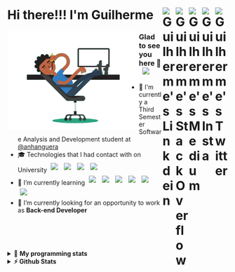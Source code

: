 <div align='left'><h1> Hi there!!! I'm Guilherme
  <a href="https://twitter.com/iamgrodrigues" target="_blank" rel="nofollow">
    <img align="right" alt="Guilherme's Twitter" width="30px" src="https://cdn.jsdelivr.net/npm/simple-icons@v3/icons/twitter.svg" />
  </a>
    <a href="https://www.instagram.com/iamgrodrigues" target="_blank" rel="nofollow">
    <img align="right" alt="Guilherme's Insta" width="30px" src="https://cdn.jsdelivr.net/npm/simple-icons@v3/icons/instagram.svg" />
  </a>
		<a href="https://medium.com/@iamgrodrigues" target="_blank" rel="nofollow">
		<img align="right" alt="Guilherme's Medium" width="30px" src="https://cdn.jsdelivr.net/npm/simple-icons@v3/icons/medium.svg" />
  </a>
  <a href="https://stackoverflow.com/users/14347023/iamgrodrigues" target="_blank" rel="nofollow">
    <img align="right" alt="Guilherme's StackOverflow" width="30px" src="https://cdn.jsdelivr.net/npm/simple-icons@3.0.1/icons/stackoverflow.svg" />
  </a>
	<a href="https://www.linkedin.com/in/iamgrodrigues" target="_blank" rel="nofollow">
    <img align="right" alt="Guilherme's Linkdein" width="30px" src="https://cdn.jsdelivr.net/npm/simple-icons@v3/icons/linkedin.svg" />
  </a>
</h1>
</div>

<img src='https://github.com/iamgrodrigues/iamgrodrigues/blob/master/Assets/dev.gif' width="300px" align='left'>

### Glad to see you here 👋 &nbsp; ![](https://visitor-badge.glitch.me/badge?page_id=iamgrodrigues.iamgrodrigues&style=flat-square&color=0088cc)
- :school: I'm currently a Third Semester Software Analysis and Development student at <a href="https://www.anhanguera.com/">@anhanguera </a>
- 🎓 Technologies that I had contact with on University
	<img width="30px" style="padding:5px" src="https://www.vectorlogo.zone/logos/python/python-icon.svg"/>
	<img width="30px" style="padding:5px" src="https://www.vectorlogo.zone/logos/mysql/mysql-icon.svg"/>
	<img width="30px" style="padding:5px" src="https://cdn.jsdelivr.net/npm/simple-icons@v3/icons/c.svg"/>
	<img width="30px" style="padding:5px" src="https://www.vectorlogo.zone/logos/java/java-icon.svg"/>
- 🌱 I’m currently learning <img width="30px" style="padding:5px" src="https://www.vectorlogo.zone/logos/java/java-icon.svg"/>
	<img width="30px" style="padding:5px" src="https://www.vectorlogo.zone/logos/springio/springio-icon.svg"/>
	<img width="30px" style="padding:5px" src="https://www.vectorlogo.zone/logos/angular/angular-icon.svg"/>
	<img width="30px" style="padding:5px" src="https://www.vectorlogo.zone/logos/linux/linux-icon.svg"/>
	<img width="30px" style="padding:5px" src="https://www.vectorlogo.zone/logos/docker/docker-icon.svg"/>
	<img width="30px" style="padding:5px" src="https://www.vectorlogo.zone/logos/postgresql/postgresql-icon.svg"/>
- 🔭 I’m currently looking for an opportunity to work as **Back-end Developer**

<br />
<br />
<br />
<br />

<details> 
 <summary>🤖 <b>My programming stats</b></summary>
<br>
  
<!--START_SECTION:waka-->
![Lines of code](https://img.shields.io/badge/From%20Hello%20World%20I%27ve%20Written-7209%20lines%20of%20code-blue)

**🐱 My Github Data** 

> 🏆 88 Contributions in the Year 2021
 > 
> 📦 10.8 kB Used in Github's Storage 
 > 
> 💼 Opted to Hire
 > 
> 📜 8 Public Repositories 
 > 
> 🔑 0 Private Repositories  
 > 
**I'm an Early 🐤** 

```text
🌞 Morning    45 commits     █████░░░░░░░░░░░░░░░░░░░░   20.09% 
🌆 Daytime    77 commits     ████████░░░░░░░░░░░░░░░░░   34.38% 
🌃 Evening    62 commits     ███████░░░░░░░░░░░░░░░░░░   27.68% 
🌙 Night      40 commits     ████░░░░░░░░░░░░░░░░░░░░░   17.86%

```
📅 **I'm Most Productive on Friday** 

```text
Monday       22 commits     ██░░░░░░░░░░░░░░░░░░░░░░░   9.82% 
Tuesday      15 commits     █░░░░░░░░░░░░░░░░░░░░░░░░   6.7% 
Wednesday    32 commits     ███░░░░░░░░░░░░░░░░░░░░░░   14.29% 
Thursday     40 commits     ████░░░░░░░░░░░░░░░░░░░░░   17.86% 
Friday       80 commits     █████████░░░░░░░░░░░░░░░░   35.71% 
Saturday     21 commits     ██░░░░░░░░░░░░░░░░░░░░░░░   9.38% 
Sunday       14 commits     █░░░░░░░░░░░░░░░░░░░░░░░░   6.25%

```


📊 **This Week I Spent My Time On** 

```text
⌚︎ Time Zone: America/Sao_Paulo

💬 Programming Languages: 
Java                     22 hrs 56 mins      ███████████░░░░░░░░░░░░░░   47.11% 
Bash                     7 hrs 43 mins       ████░░░░░░░░░░░░░░░░░░░░░   15.87% 
Markdown                 7 hrs 23 mins       ███░░░░░░░░░░░░░░░░░░░░░░   15.19% 
Git                      5 hrs 24 mins       ██░░░░░░░░░░░░░░░░░░░░░░░   11.09% 
XML                      1 hr 25 mins        ░░░░░░░░░░░░░░░░░░░░░░░░░   2.91%

🔥 Editors: 
IntelliJ                 26 hrs 58 mins      █████████████░░░░░░░░░░░░   55.38% 
Bash                     13 hrs 20 mins      ██████░░░░░░░░░░░░░░░░░░░   27.38% 
VS Code                  7 hrs 31 mins       ███░░░░░░░░░░░░░░░░░░░░░░   15.45% 
Vim                      52 mins             ░░░░░░░░░░░░░░░░░░░░░░░░░   1.79%

🐱‍💻 Projects: 
JavaDeveloper-Bootcamp   17 hrs 6 mins       ████████░░░░░░░░░░░░░░░░░   35.13% 
PeopleManager-API        15 hrs 1 min        ███████░░░░░░░░░░░░░░░░░░   30.86% 
CitiesBrazil-API         12 hrs 44 mins      ██████░░░░░░░░░░░░░░░░░░░   26.15% 
Terminal                 1 hr 46 mins        █░░░░░░░░░░░░░░░░░░░░░░░░   3.65% 
iamgrodrigues            1 hr 2 mins         ░░░░░░░░░░░░░░░░░░░░░░░░░   2.13%

💻 Operating System: 
Linux                    48 hrs 42 mins      █████████████████████████   100.0%

```

**I Mostly Code in Java** 

```text
Java                     4 repos             ██████████████░░░░░░░░░░░   57.14% 
JavaScript               1 repo              ███░░░░░░░░░░░░░░░░░░░░░░   14.29% 
CSS                      1 repo              ███░░░░░░░░░░░░░░░░░░░░░░   14.29% 
Python                   1 repo              ███░░░░░░░░░░░░░░░░░░░░░░   14.29%

```



<!--END_SECTION:waka-->

</details>

<details>	
  <summary><b>⚡ Github Stats</b></summary>

<div>
	<img height="180em" src="https://github-readme-stats.vercel.app/api?username=iamgrodrigues&show_icons=true&hide_border=true" />
	<img height="180em" src="https://github-readme-stats.vercel.app/api/top-langs/?username=iamgrodrigues&exclude_repo=KNN-Image-Classification&show_icons=true&hide_border=true&layout=compact&langs_count=8"/>
</div>
</details>

